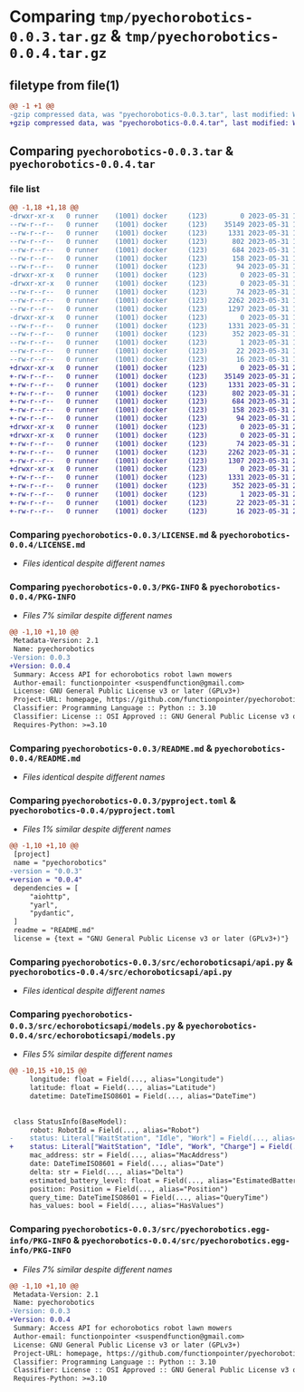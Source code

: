 # Comparing `tmp/pyechorobotics-0.0.3.tar.gz` & `tmp/pyechorobotics-0.0.4.tar.gz`

## filetype from file(1)

```diff
@@ -1 +1 @@
-gzip compressed data, was "pyechorobotics-0.0.3.tar", last modified: Wed May 31 18:30:31 2023, max compression
+gzip compressed data, was "pyechorobotics-0.0.4.tar", last modified: Wed May 31 21:00:47 2023, max compression
```

## Comparing `pyechorobotics-0.0.3.tar` & `pyechorobotics-0.0.4.tar`

### file list

```diff
@@ -1,18 +1,18 @@
-drwxr-xr-x   0 runner    (1001) docker     (123)        0 2023-05-31 18:30:31.943752 pyechorobotics-0.0.3/
--rw-r--r--   0 runner    (1001) docker     (123)    35149 2023-05-31 18:30:17.000000 pyechorobotics-0.0.3/LICENSE.md
--rw-r--r--   0 runner    (1001) docker     (123)     1331 2023-05-31 18:30:31.943752 pyechorobotics-0.0.3/PKG-INFO
--rw-r--r--   0 runner    (1001) docker     (123)      802 2023-05-31 18:30:17.000000 pyechorobotics-0.0.3/README.md
--rw-r--r--   0 runner    (1001) docker     (123)      684 2023-05-31 18:30:17.000000 pyechorobotics-0.0.3/pyproject.toml
--rw-r--r--   0 runner    (1001) docker     (123)      158 2023-05-31 18:30:31.947752 pyechorobotics-0.0.3/setup.cfg
--rw-r--r--   0 runner    (1001) docker     (123)       94 2023-05-31 18:30:17.000000 pyechorobotics-0.0.3/setup.py
-drwxr-xr-x   0 runner    (1001) docker     (123)        0 2023-05-31 18:30:31.943752 pyechorobotics-0.0.3/src/
-drwxr-xr-x   0 runner    (1001) docker     (123)        0 2023-05-31 18:30:31.943752 pyechorobotics-0.0.3/src/echoroboticsapi/
--rw-r--r--   0 runner    (1001) docker     (123)       74 2023-05-31 18:30:17.000000 pyechorobotics-0.0.3/src/echoroboticsapi/__init__.py
--rw-r--r--   0 runner    (1001) docker     (123)     2262 2023-05-31 18:30:17.000000 pyechorobotics-0.0.3/src/echoroboticsapi/api.py
--rw-r--r--   0 runner    (1001) docker     (123)     1297 2023-05-31 18:30:17.000000 pyechorobotics-0.0.3/src/echoroboticsapi/models.py
-drwxr-xr-x   0 runner    (1001) docker     (123)        0 2023-05-31 18:30:31.943752 pyechorobotics-0.0.3/src/pyechorobotics.egg-info/
--rw-r--r--   0 runner    (1001) docker     (123)     1331 2023-05-31 18:30:31.000000 pyechorobotics-0.0.3/src/pyechorobotics.egg-info/PKG-INFO
--rw-r--r--   0 runner    (1001) docker     (123)      352 2023-05-31 18:30:31.000000 pyechorobotics-0.0.3/src/pyechorobotics.egg-info/SOURCES.txt
--rw-r--r--   0 runner    (1001) docker     (123)        1 2023-05-31 18:30:31.000000 pyechorobotics-0.0.3/src/pyechorobotics.egg-info/dependency_links.txt
--rw-r--r--   0 runner    (1001) docker     (123)       22 2023-05-31 18:30:31.000000 pyechorobotics-0.0.3/src/pyechorobotics.egg-info/requires.txt
--rw-r--r--   0 runner    (1001) docker     (123)       16 2023-05-31 18:30:31.000000 pyechorobotics-0.0.3/src/pyechorobotics.egg-info/top_level.txt
+drwxr-xr-x   0 runner    (1001) docker     (123)        0 2023-05-31 21:00:47.143195 pyechorobotics-0.0.4/
+-rw-r--r--   0 runner    (1001) docker     (123)    35149 2023-05-31 21:00:35.000000 pyechorobotics-0.0.4/LICENSE.md
+-rw-r--r--   0 runner    (1001) docker     (123)     1331 2023-05-31 21:00:47.143195 pyechorobotics-0.0.4/PKG-INFO
+-rw-r--r--   0 runner    (1001) docker     (123)      802 2023-05-31 21:00:35.000000 pyechorobotics-0.0.4/README.md
+-rw-r--r--   0 runner    (1001) docker     (123)      684 2023-05-31 21:00:35.000000 pyechorobotics-0.0.4/pyproject.toml
+-rw-r--r--   0 runner    (1001) docker     (123)      158 2023-05-31 21:00:47.143195 pyechorobotics-0.0.4/setup.cfg
+-rw-r--r--   0 runner    (1001) docker     (123)       94 2023-05-31 21:00:35.000000 pyechorobotics-0.0.4/setup.py
+drwxr-xr-x   0 runner    (1001) docker     (123)        0 2023-05-31 21:00:47.143195 pyechorobotics-0.0.4/src/
+drwxr-xr-x   0 runner    (1001) docker     (123)        0 2023-05-31 21:00:47.143195 pyechorobotics-0.0.4/src/echoroboticsapi/
+-rw-r--r--   0 runner    (1001) docker     (123)       74 2023-05-31 21:00:35.000000 pyechorobotics-0.0.4/src/echoroboticsapi/__init__.py
+-rw-r--r--   0 runner    (1001) docker     (123)     2262 2023-05-31 21:00:35.000000 pyechorobotics-0.0.4/src/echoroboticsapi/api.py
+-rw-r--r--   0 runner    (1001) docker     (123)     1307 2023-05-31 21:00:35.000000 pyechorobotics-0.0.4/src/echoroboticsapi/models.py
+drwxr-xr-x   0 runner    (1001) docker     (123)        0 2023-05-31 21:00:47.143195 pyechorobotics-0.0.4/src/pyechorobotics.egg-info/
+-rw-r--r--   0 runner    (1001) docker     (123)     1331 2023-05-31 21:00:47.000000 pyechorobotics-0.0.4/src/pyechorobotics.egg-info/PKG-INFO
+-rw-r--r--   0 runner    (1001) docker     (123)      352 2023-05-31 21:00:47.000000 pyechorobotics-0.0.4/src/pyechorobotics.egg-info/SOURCES.txt
+-rw-r--r--   0 runner    (1001) docker     (123)        1 2023-05-31 21:00:47.000000 pyechorobotics-0.0.4/src/pyechorobotics.egg-info/dependency_links.txt
+-rw-r--r--   0 runner    (1001) docker     (123)       22 2023-05-31 21:00:47.000000 pyechorobotics-0.0.4/src/pyechorobotics.egg-info/requires.txt
+-rw-r--r--   0 runner    (1001) docker     (123)       16 2023-05-31 21:00:47.000000 pyechorobotics-0.0.4/src/pyechorobotics.egg-info/top_level.txt
```

### Comparing `pyechorobotics-0.0.3/LICENSE.md` & `pyechorobotics-0.0.4/LICENSE.md`

 * *Files identical despite different names*

### Comparing `pyechorobotics-0.0.3/PKG-INFO` & `pyechorobotics-0.0.4/PKG-INFO`

 * *Files 7% similar despite different names*

```diff
@@ -1,10 +1,10 @@
 Metadata-Version: 2.1
 Name: pyechorobotics
-Version: 0.0.3
+Version: 0.0.4
 Summary: Access API for echorobotics robot lawn mowers
 Author-email: functionpointer <suspendfunction@gmail.com>
 License: GNU General Public License v3 or later (GPLv3+)
 Project-URL: homepage, https://github.com/functionpointer/pyechorobotics
 Classifier: Programming Language :: Python :: 3.10
 Classifier: License :: OSI Approved :: GNU General Public License v3 or later (GPLv3+)
 Requires-Python: >=3.10
```

### Comparing `pyechorobotics-0.0.3/README.md` & `pyechorobotics-0.0.4/README.md`

 * *Files identical despite different names*

### Comparing `pyechorobotics-0.0.3/pyproject.toml` & `pyechorobotics-0.0.4/pyproject.toml`

 * *Files 1% similar despite different names*

```diff
@@ -1,10 +1,10 @@
 [project]
 name = "pyechorobotics"
-version = "0.0.3"
+version = "0.0.4"
 dependencies = [
     "aiohttp",
     "yarl",
     "pydantic",
 ]
 readme = "README.md"
 license = {text = "GNU General Public License v3 or later (GPLv3+)"}
```

### Comparing `pyechorobotics-0.0.3/src/echoroboticsapi/api.py` & `pyechorobotics-0.0.4/src/echoroboticsapi/api.py`

 * *Files identical despite different names*

### Comparing `pyechorobotics-0.0.3/src/echoroboticsapi/models.py` & `pyechorobotics-0.0.4/src/echoroboticsapi/models.py`

 * *Files 5% similar despite different names*

```diff
@@ -10,15 +10,15 @@
     longitude: float = Field(..., alias="Longitude")
     latitude: float = Field(..., alias="Latitude")
     datetime: DateTimeISO8601 = Field(..., alias="DateTime")
 
 
 class StatusInfo(BaseModel):
     robot: RobotId = Field(..., alias="Robot")
-    status: Literal["WaitStation", "Idle", "Work"] = Field(..., alias="Status")
+    status: Literal["WaitStation", "Idle", "Work", "Charge"] = Field(..., alias="Status")
     mac_address: str = Field(..., alias="MacAddress")
     date: DateTimeISO8601 = Field(..., alias="Date")
     delta: str = Field(..., alias="Delta")
     estimated_battery_level: float = Field(..., alias="EstimatedBatteryLevel")
     position: Position = Field(..., alias="Position")
     query_time: DateTimeISO8601 = Field(..., alias="QueryTime")
     has_values: bool = Field(..., alias="HasValues")
```

### Comparing `pyechorobotics-0.0.3/src/pyechorobotics.egg-info/PKG-INFO` & `pyechorobotics-0.0.4/src/pyechorobotics.egg-info/PKG-INFO`

 * *Files 7% similar despite different names*

```diff
@@ -1,10 +1,10 @@
 Metadata-Version: 2.1
 Name: pyechorobotics
-Version: 0.0.3
+Version: 0.0.4
 Summary: Access API for echorobotics robot lawn mowers
 Author-email: functionpointer <suspendfunction@gmail.com>
 License: GNU General Public License v3 or later (GPLv3+)
 Project-URL: homepage, https://github.com/functionpointer/pyechorobotics
 Classifier: Programming Language :: Python :: 3.10
 Classifier: License :: OSI Approved :: GNU General Public License v3 or later (GPLv3+)
 Requires-Python: >=3.10
```

